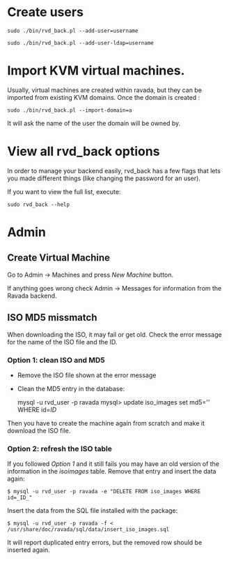 
# Create users


    sudo ./bin/rvd_back.pl --add-user=username

    sudo ./bin/rvd_back.pl --add-user-ldap=username


# Import KVM virtual machines.

Usually, virtual machines are created within ravada, but they can be
imported from existing KVM domains. Once the domain is created :

    sudo ./bin/rvd_back.pl --import-domain=a

It will ask the name of the user the domain will be owned by.


# View all rvd_back options

In order to manage your backend easily, rvd_back has a few flags that
lets you made different things (like changing the password for an user).

If you want to view the full list, execute:

    sudo rvd_back --help

# Admin

## Create Virtual Machine

Go to Admin -> Machines and press _New Machine_ button.

If anything goes wrong check Admin -> Messages for information
from the Ravada backend.

## ISO MD5 missmatch

When downloading the ISO, it may fail or get old. Check the error
message for the name of the ISO file and the ID.

### Option 1: clean ISO and MD5

* Remove the ISO file shown at the error message
* Clean the MD5 entry in the database:

    mysql -u rvd_user -p ravada
    mysql> update iso_images set md5='' WHERE id=_ID_

Then you have to create the machine again from scratch and make it download
the ISO file.

### Option 2: refresh the ISO table

If you followed _Option 1_ and it still fails you may have an old
version of the information in the _isoimages_ table. Remove that
entry and insert the data again:

    $ mysql -u rvd_user -p ravada -e "DELETE FROM iso_images WHERE id=_ID_"

Insert the data from the SQL file installed with the package:

    $ mysql -u rvd_user -p ravada -f < /usr/share/doc/ravada/sql/data/insert_iso_images.sql

It will report duplicated entry errors, but the removed row should be inserted
again.
